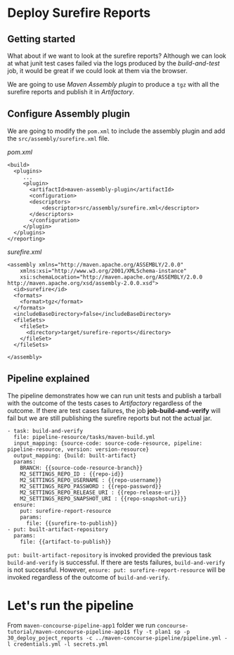 # Deploy Surefire Reports

## Getting started

What about if we want to look at the surefire reports? Although we can look at what junit test cases failed via the logs produced by the *build-and-test* job, it would be great if we could look at them via the browser.

We are going to use *Maven Assembly plugin* to produce a `tgz` with all the surefire reports and publish it in *Artifactory*.

## Configure Assembly plugin

We are going to modify the `pom.xml` to include the assembly plugin and add the `src/assembly/surefire.xml` file.

*pom.xml*
```
<build>
  <plugins>
     ...
     <plugin>
       <artifactId>maven-assembly-plugin</artifactId>
       <configuration>
       <descriptors>
           <descriptor>src/assembly/surefire.xml</descriptor>
       </descriptors>
       </configuration>
     </plugin>
  </plugins>
</reporting>
```

*surefire.xml*
```
<assembly xmlns="http://maven.apache.org/ASSEMBLY/2.0.0"
    xmlns:xsi="http://www.w3.org/2001/XMLSchema-instance"
    xsi:schemaLocation="http://maven.apache.org/ASSEMBLY/2.0.0 http://maven.apache.org/xsd/assembly-2.0.0.xsd">
  <id>surefire</id>
  <formats>
    <format>tgz</format>
  </formats>
  <includeBaseDirectory>false</includeBaseDirectory>
  <fileSets>
    <fileSet>
      <directory>target/surefire-reports</directory>
    </fileSet>
  </fileSets>

</assembly>
```

## Pipeline explained

The pipeline demonstrates how we can run unit tests and publish a tarball with the outcome of the tests cases to *Artifactory* regardless of the outcome. If there are test cases failures, the job **job-build-and-verify** will fail but we are still publishing the surefire reports but not the actual jar.

```
- task: build-and-verify
  file: pipeline-resource/tasks/maven-build.yml
  input_mapping: {source-code: source-code-resource, pipeline: pipeline-resource, version: version-resource}
  output_mapping: {build: built-artifact}
  params:
    BRANCH: {{source-code-resource-branch}}
    M2_SETTINGS_REPO_ID : {{repo-id}}
    M2_SETTINGS_REPO_USERNAME : {{repo-username}}
    M2_SETTINGS_REPO_PASSWORD : {{repo-password}}
    M2_SETTINGS_REPO_RELEASE_URI : {{repo-release-uri}}
    M2_SETTINGS_REPO_SNAPSHOT_URI : {{repo-snapshot-uri}}
  ensure:
    put: surefire-report-resource
    params:
      file: {{surefire-to-publish}}
- put: built-artifact-repository
  params:
    file: {{artifact-to-publish}}
```

`put: built-artifact-repository` is invoked provided the previous task `build-and-verify` is successful. If there are tests failures, `build-and-verify` is not successful. However, `ensure: put: surefire-report-resource` will be invoked regardless of the outcome of `build-and-verify`.

# Let's run the pipeline

From `maven-concourse-pipeline-app1` folder we run `concourse-tutorial/maven-concourse-pipeline-app1$ fly -t plan1 sp -p 30_deploy_poject_reports -c ../maven-concourse-pipeline/pipeline.yml -l credentials.yml -l secrets.yml
`
